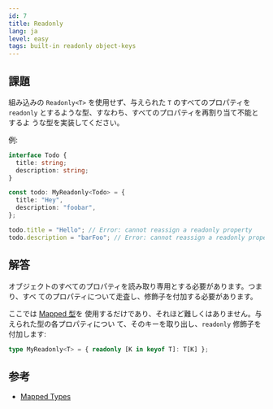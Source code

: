```yaml
---
id: 7
title: Readonly
lang: ja
level: easy
tags: built-in readonly object-keys
---
```


## 課題

組み込みの `Readonly<T>` を使用せず、与えられた `T` のすべてのプロパティを
`readonly` とするような型、すなわち、すべてのプロパティを再割り当て不能とするよ
うな型を実装してください。

例:

```ts
interface Todo {
  title: string;
  description: string;
}

const todo: MyReadonly<Todo> = {
  title: "Hey",
  description: "foobar",
};

todo.title = "Hello"; // Error: cannot reassign a readonly property
todo.description = "barFoo"; // Error: cannot reassign a readonly property
```

## 解答

オブジェクトのすべてのプロパティを読み取り専用とする必要があります。つまり、すべ
てのプロパティについて走査し、修飾子を付加する必要があります。

ここでは
[Mapped 型](https://www.typescriptlang.org/docs/handbook/2/mapped-types.html)を
使用するだけであり、それほど難しくはありません。与えられた型の各プロパティについ
て、そのキーを取り出し、`readonly` 修飾子を付加します:

```ts
type MyReadonly<T> = { readonly [K in keyof T]: T[K] };
```

## 参考

- [Mapped Types](https://www.typescriptlang.org/docs/handbook/2/mapped-types.html)
